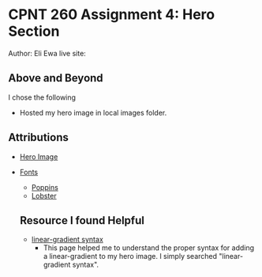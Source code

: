 # CPNT 260 Assignment 4: Hero Section

Author: Eli Ewa live site: 

## Above and Beyond

I chose the following

- Hosted my hero image in local images folder.

## Attributions

- [Hero Image](https://www.pexels.com/photo/brown-wooden-house-infront-of-swimming-pool-under-blue-sky-32870/)
- [Fonts](https://fonts.google.com/)
  - [Poppins](https://fonts.google.com/specimen/Poppins?query=popp)
  - [Lobster](https://fonts.google.com/specimen/Lobster?query=lobst)

  ## Resource I found Helpful

  - [linear-gradient syntax](https://developer.mozilla.org/en-US/docs/Web/CSS/gradient/linear-gradient)
    - This page helped me to understand the proper syntax for adding a linear-gradient to my hero image. I simply searched "linear-gradient syntax".